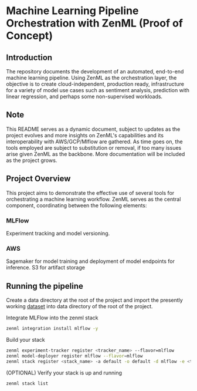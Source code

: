 # Machine Learning Pipeline Orchestration with ZenML (Proof of Concept)

## Introduction
The repository documents the development of an automated, end-to-end machine learning pipeline. Using ZenML as the orchestration layer, the objective is to create cloud-independent, production ready, infrastructure for a variety of model use cases such as sentiment analysis, prediction with linear regression, and perhaps some non-supervised workloads.  

## Note
This README serves as a dynamic document, subject to updates as the project evolves and more insights on ZenML's capabilities and its interoperability with AWS/GCP/Mlflow are gathered. As time goes on, the tools employed are subject to substitution or removal, if too many issues arise given ZenML as the backbone. More documentation will be included as the project grows. 

## Project Overview
This project aims to demonstrate the effective use of several tools for orchestrating a machine learning workflow. ZenML serves as the central component, coordinating between the following elements:

### MLFlow
Experiment tracking and model versioning.

### AWS
Sagemaker for model training and deployment of model endpoints for inference. 
S3 for artifact storage 

## Running the pipeline 
Create a data directory at the root of the project and import the presently working [dataset](https://www.kaggle.com/datasets/olistbr/brazilian-ecommerce) into data directory of the root of the project. 

Integrate MLFlow into the zenml stack 
```Bash
zenml integration install mlflow -y
```

Build your stack 
```Bash
zenml experiment-tracker register <tracker_name> --flavor=mlflow
zenml model-deployer register mlflow --flavor=mlflow
zenml stack register <stack_name> -a default -o default -d mlflow -e <tracker_name> --set
```

(OPTIONAL) Verify your stack is up and running
```Bash
zenml stack list
```
